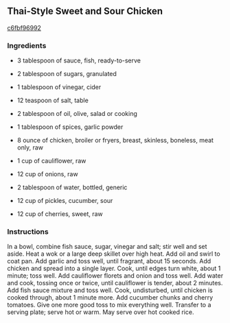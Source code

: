 ## Thai-Style Sweet and Sour Chicken

[c6fbf96992](http://www.food.com/recipe/thai-style-sweet-and-sour-chicken-499016)

### Ingredients

 - 3 tablespoon of sauce, fish, ready-to-serve

 - 2 tablespoon of sugars, granulated

 - 1 tablespoon of vinegar, cider

 - 12 teaspoon of salt, table

 - 2 tablespoon of oil, olive, salad or cooking

 - 1 tablespoon of spices, garlic powder

 - 8 ounce of chicken, broiler or fryers, breast, skinless, boneless, meat only, raw

 - 1 cup of cauliflower, raw

 - 12 cup of onions, raw

 - 2 tablespoon of water, bottled, generic

 - 12 cup of pickles, cucumber, sour

 - 12 cup of cherries, sweet, raw

### Instructions

In a bowl, combine fish sauce, sugar, vinegar and salt; stir well and set aside. Heat a wok or a large deep skillet over high heat. Add oil and swirl to coat pan. Add garlic and toss well, until fragrant, about 15 seconds. Add chicken and spread into a single layer. Cook, until edges turn white, about 1 minute; toss well. Add cauliflower florets and onion and toss well. Add water and cook, tossing once or twice, until cauliflower is tender, about 2 minutes. Add fish sauce mixture and toss well. Cook, undisturbed, until chicken is cooked through, about 1 minute more. Add cucumber chunks and cherry tomatoes. Give one more good toss to mix everything well. Transfer to a serving plate; serve hot or warm. May serve over hot cooked rice.